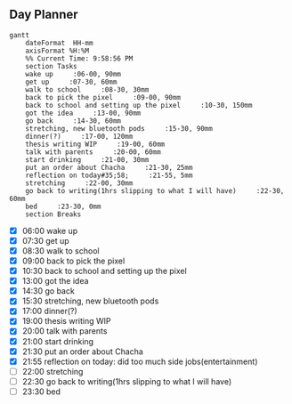 ## Day Planner
```mermaid
gantt
    dateFormat  HH-mm
    axisFormat %H:%M
    %% Current Time: 9:58:56 PM
    section Tasks
    wake up     :06-00, 90mm
    get up     :07-30, 60mm
    walk to school     :08-30, 30mm
    back to pick the pixel     :09-00, 90mm
    back to school and setting up the pixel     :10-30, 150mm
    got the idea     :13-00, 90mm
    go back     :14-30, 60mm
    stretching, new bluetooth pods     :15-30, 90mm
    dinner(?)     :17-00, 120mm
    thesis writing WIP     :19-00, 60mm
    talk with parents     :20-00, 60mm
    start drinking     :21-00, 30mm
    put an order about Chacha     :21-30, 25mm
    reflection on today#35;58;     :21-55, 5mm
    stretching     :22-00, 30mm
    go back to writing(1hrs slipping to what I will have)     :22-30, 60mm
    bed     :23-30, 0mm
    section Breaks

```

- [x] 06:00 wake up
- [x] 07:30 get up
- [x] 08:30 walk to school
- [x] 09:00 back to pick the pixel
- [x] 10:30 back to school and setting up the pixel
- [x] 13:00 got the idea
- [x] 14:30 go back
- [x] 15:30 stretching, new bluetooth pods
- [x] 17:00 dinner(?)
- [x] 19:00 thesis writing WIP
- [x] 20:00 talk with parents
- [x] 21:00 start drinking
- [x] 21:30 put an order about Chacha
- [x] 21:55 reflection on today:
	did too much side jobs(entertainment)
- [ ] 22:00 stretching
- [ ] 22:30 go back to writing(1hrs slipping to what I will have)
- [ ] 23:30 bed